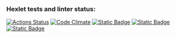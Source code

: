 ### Hexlet tests and linter status:
[![Actions Status](https://github.com/Nea1o/python-project-49/workflows/hexlet-check/badge.svg)](https://github.com/Nea1o/python-project-49/actions)
[![Code Climate](https://camo.githubusercontent.com/13fac8fbe2bfb7af717785f6c9ff0bf089d5033bc4b86e955d0f61bbf40b52d4/68747470733a2f2f636f6465636c696d6174652e636f6d2f6769746875622f636c6f7564666f756e6472792f6d656d6272616e652e706e67)](https://codeclimate.com/github/Nea1o/python-project-49)
[![Static Badge](https://img.shields.io/badge/records-brain_even-blue)](https://asciinema.org/a/3HijhIAPJCQAEZhfd2LzgjZXD)
[![Static Badge](https://img.shields.io/badge/records-brain_calc-blue)](https://asciinema.org/a/8CgESU1MCkJjnm8qJi8YQIJwx)
[![Static Badge](https://img.shields.io/badge/records-brain_gcd-blue)](https://asciinema.org/a/NAvMdoHm27T7XBxHJXNsAnYbZ)